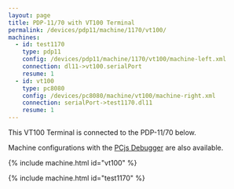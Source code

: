 ```yaml
---
layout: page
title: PDP-11/70 with VT100 Terminal
permalink: /devices/pdp11/machine/1170/vt100/
machines:
  - id: test1170
    type: pdp11
    config: /devices/pdp11/machine/1170/vt100/machine-left.xml
    connection: dl11->vt100.serialPort
    resume: 1
  - id: vt100
    type: pc8080
    config: /devices/pc8080/machine/vt100/machine-right.xml
    connection: serialPort->test1170.dl11
    resume: 1
---
```


This VT100 Terminal is connected to the PDP-11/70 below.

Machine configurations with the [PCjs Debugger](debugger/) are also available.

{% include machine.html id="vt100" %}

{% include machine.html id="test1170" %}
